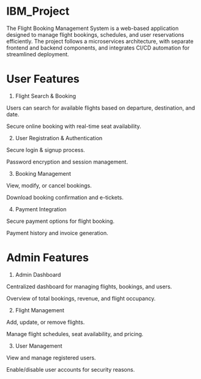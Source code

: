 # IBM_Project
The Flight Booking Management System is a web-based application designed to manage flight bookings, schedules, and user reservations efficiently. The project follows a microservices architecture, with separate frontend and backend components, and integrates CI/CD automation for streamlined deployment.

# User Features

1. Flight Search & Booking

Users can search for available flights based on departure, destination, and date.

Secure online booking with real-time seat availability.

2. User Registration & Authentication

Secure login & signup process.

Password encryption and session management.

3. Booking Management

View, modify, or cancel bookings.

Download booking confirmation and e-tickets.

4. Payment Integration

Secure payment options for flight booking.

Payment history and invoice generation.

# Admin Features

1. Admin Dashboard

Centralized dashboard for managing flights, bookings, and users.

Overview of total bookings, revenue, and flight occupancy.

2. Flight Management

Add, update, or remove flights.

Manage flight schedules, seat availability, and pricing.

3. User Management

View and manage registered users.

Enable/disable user accounts for security reasons.
